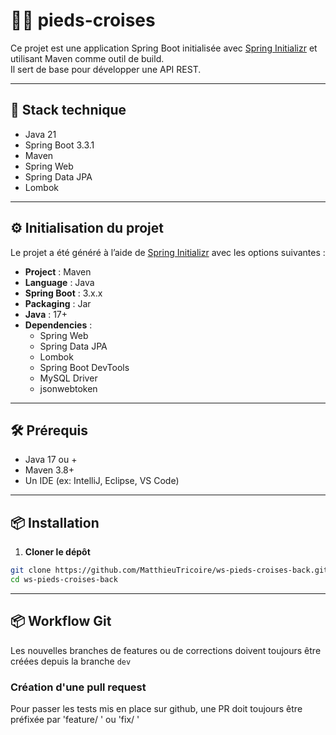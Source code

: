 # 🏋️‍♀️ pieds-croises

Ce projet est une application Spring Boot initialisée avec [Spring Initializr](https://start.spring.io/) et utilisant Maven comme outil de build.  
Il sert de base pour développer une API REST.

---

## 🚀 Stack technique

- Java 21
- Spring Boot 3.3.1
- Maven
- Spring Web
- Spring Data JPA
- Lombok

---

## ⚙️ Initialisation du projet

Le projet a été généré à l’aide de [Spring Initializr](https://start.spring.io/) avec les options suivantes :

- **Project** : Maven
- **Language** : Java
- **Spring Boot** : 3.x.x
- **Packaging** : Jar
- **Java** : 17+
- **Dependencies** :
  - Spring Web
  - Spring Data JPA
  - Lombok
  - Spring Boot DevTools
  - MySQL Driver
  - jsonwebtoken

---

## 🛠️ Prérequis

- Java 17 ou +
- Maven 3.8+
- Un IDE (ex: IntelliJ, Eclipse, VS Code)

---

## 📦 Installation

1. **Cloner le dépôt**

```bash
git clone https://github.com/MatthieuTricoire/ws-pieds-croises-back.git
cd ws-pieds-croises-back
```

---

## 📦️ Workflow Git

Les nouvelles branches de features ou de corrections doivent toujours être créées depuis la branche `dev`

### Création d'une pull request

Pour passer les tests mis en place sur github, une PR doit toujours être préfixée par 'feature/ ' ou 'fix/ '

